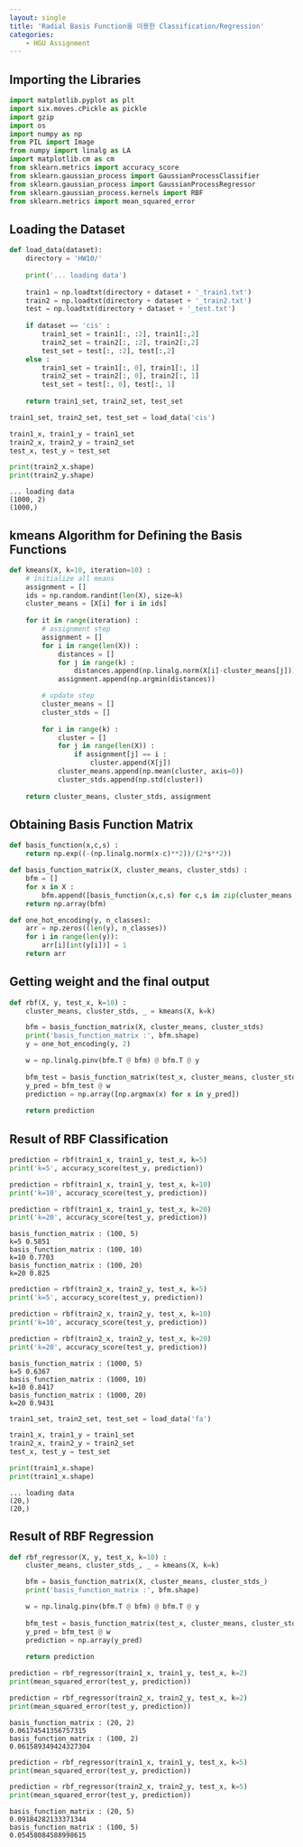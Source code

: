 ```yaml
---
layout: single
title: 'Radial Basis Function을 이용한 Classification/Regression'
categories:
    - HGU Assignment
---
```


## Importing the Libraries


```python
import matplotlib.pyplot as plt
import six.moves.cPickle as pickle
import gzip
import os
import numpy as np
from PIL import Image
from numpy import linalg as LA
import matplotlib.cm as cm 
from sklearn.metrics import accuracy_score
from sklearn.gaussian_process import GaussianProcessClassifier
from sklearn.gaussian_process import GaussianProcessRegressor
from sklearn.gaussian_process.kernels import RBF
from sklearn.metrics import mean_squared_error
```

## Loading the Dataset


```python
def load_data(dataset):
    directory = 'HW10/'
    
    print('... loading data')
    
    train1 = np.loadtxt(directory + dataset + '_train1.txt')
    train2 = np.loadtxt(directory + dataset + '_train2.txt')
    test = np.loadtxt(directory + dataset + '_test.txt')
    
    if dataset == 'cis' :
        train1_set = train1[:, :2], train1[:,2]
        train2_set = train2[:, :2], train2[:,2]
        test_set = test[:, :2], test[:,2]
    else :
        train1_set = train1[:, 0], train1[:, 1]
        train2_set = train2[:, 0], train2[:, 1]
        test_set = test[:, 0], test[:, 1]
    
    return train1_set, train2_set, test_set
```


```python
train1_set, train2_set, test_set = load_data('cis')

train1_x, train1_y = train1_set
train2_x, train2_y = train2_set
test_x, test_y = test_set

print(train2_x.shape)
print(train2_y.shape)
```

    ... loading data
    (1000, 2)
    (1000,)
    

## kmeans Algorithm for Defining the Basis Functions


```python
def kmeans(X, k=10, iteration=10) :
    # initialize all means
    assignment = []
    ids = np.random.randint(len(X), size=k)
    cluster_means = [X[i] for i in ids]
    
    for it in range(iteration) :
        # assignment step
        assignment = []
        for i in range(len(X)) :
            distances = []
            for j in range(k) :
                distances.append(np.linalg.norm(X[i]-cluster_means[j]))
            assignment.append(np.argmin(distances))

        # update step
        cluster_means = []
        cluster_stds = []
        
        for i in range(k) :
            cluster = []
            for j in range(len(X)) :
                if assignment[j] == i :
                    cluster.append(X[j])
            cluster_means.append(np.mean(cluster, axis=0))
            cluster_stds.append(np.std(cluster))
    
    return cluster_means, cluster_stds, assignment
```

## Obtaining Basis Function Matrix


```python
def basis_function(x,c,s) :
    return np.exp((-(np.linalg.norm(x-c)**2))/(2*s**2))

def basis_function_matrix(X, cluster_means, cluster_stds) :
    bfm = []
    for x in X :
        bfm.append([basis_function(x,c,s) for c,s in zip(cluster_means, cluster_stds)])
    return np.array(bfm)

def one_hot_encoding(y, n_classes):
    arr = np.zeros((len(y), n_classes))
    for i in range(len(y)): 
        arr[i][int(y[i])] = 1
    return arr
```

## Getting weight and the final output


```python
def rbf(X, y, test_x, k=10) : 
    cluster_means, cluster_stds, _ = kmeans(X, k=k)

    bfm = basis_function_matrix(X, cluster_means, cluster_stds) 
    print('basis_function_matrix :', bfm.shape)
    y = one_hot_encoding(y, 2)

    w = np.linalg.pinv(bfm.T @ bfm) @ bfm.T @ y
    
    bfm_test = basis_function_matrix(test_x, cluster_means, cluster_stds)
    y_pred = bfm_test @ w
    prediction = np.array([np.argmax(x) for x in y_pred])
    
    return prediction
```

## Result of RBF Classification


```python
prediction = rbf(train1_x, train1_y, test_x, k=5)
print('k=5', accuracy_score(test_y, prediction))

prediction = rbf(train1_x, train1_y, test_x, k=10)
print('k=10', accuracy_score(test_y, prediction))

prediction = rbf(train1_x, train1_y, test_x, k=20)
print('k=20', accuracy_score(test_y, prediction))
```

    basis_function_matrix : (100, 5)
    k=5 0.5851
    basis_function_matrix : (100, 10)
    k=10 0.7703
    basis_function_matrix : (100, 20)
    k=20 0.825
    


```python
prediction = rbf(train2_x, train2_y, test_x, k=5)
print('k=5', accuracy_score(test_y, prediction))

prediction = rbf(train2_x, train2_y, test_x, k=10)
print('k=10', accuracy_score(test_y, prediction))

prediction = rbf(train2_x, train2_y, test_x, k=20)
print('k=20', accuracy_score(test_y, prediction))
```

    basis_function_matrix : (1000, 5)
    k=5 0.6367
    basis_function_matrix : (1000, 10)
    k=10 0.8417
    basis_function_matrix : (1000, 20)
    k=20 0.9431
    


```python
train1_set, train2_set, test_set = load_data('fa')

train1_x, train1_y = train1_set
train2_x, train2_y = train2_set
test_x, test_y = test_set

print(train1_x.shape)
print(train1_x.shape)
```

    ... loading data
    (20,)
    (20,)
    

## Result of RBF Regression


```python
def rbf_regressor(X, y, test_x, k=10) : 
    cluster_means, cluster_stds_, _ = kmeans(X, k=k)

    bfm = basis_function_matrix(X, cluster_means, cluster_stds_) 
    print('basis_function_matrix :', bfm.shape)

    w = np.linalg.pinv(bfm.T @ bfm) @ bfm.T @ y
    
    bfm_test = basis_function_matrix(test_x, cluster_means, cluster_stds_)
    y_pred = bfm_test @ w
    prediction = np.array(y_pred)
    
    return prediction 
```


```python
prediction = rbf_regressor(train1_x, train1_y, test_x, k=2)
print(mean_squared_error(test_y, prediction))

prediction = rbf_regressor(train2_x, train2_y, test_x, k=2)
print(mean_squared_error(test_y, prediction))
```

    basis_function_matrix : (20, 2)
    0.06174541356757315
    basis_function_matrix : (100, 2)
    0.061589349424327304
    


```python
prediction = rbf_regressor(train1_x, train1_y, test_x, k=5)
print(mean_squared_error(test_y, prediction))

prediction = rbf_regressor(train2_x, train2_y, test_x, k=5)
print(mean_squared_error(test_y, prediction))
```

    basis_function_matrix : (20, 5)
    0.09184282133371344
    basis_function_matrix : (100, 5)
    0.05458084588998615
    
